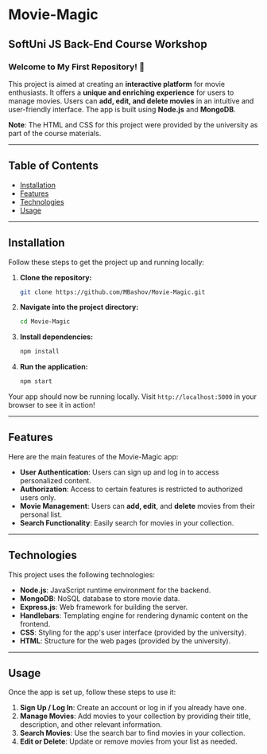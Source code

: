 # Movie-Magic

## SoftUni JS Back-End Course Workshop

### Welcome to My First Repository! 🎉  
This project is aimed at creating an **interactive platform** for movie enthusiasts. It offers a **unique and enriching experience** for users to manage movies. Users can **add, edit, and delete movies** in an intuitive and user-friendly interface. The app is built using **Node.js** and **MongoDB**.

**Note**: The HTML and CSS for this project were provided by the university as part of the course materials.

---

## Table of Contents

- [Installation](#installation)
- [Features](#features)
- [Technologies](#technologies)
- [Usage](#usage)

---

## Installation

Follow these steps to get the project up and running locally:

1. **Clone the repository:**
    ```bash
    git clone https://github.com/MBashov/Movie-Magic.git
    ```

2. **Navigate into the project directory:**
    ```bash
    cd Movie-Magic
    ```

3. **Install dependencies:**
    ```bash
    npm install
    ```

4. **Run the application:**
    ```bash
    npm start
    ```

Your app should now be running locally. Visit `http://localhost:5000` in your browser to see it in action!

---

## Features

Here are the main features of the Movie-Magic app:

- **User Authentication**: Users can sign up and log in to access personalized content.
- **Authorization**: Access to certain features is restricted to authorized users only.
- **Movie Management**: Users can **add, edit**, and **delete** movies from their personal list.
- **Search Functionality**: Easily search for movies in your collection.

---

## Technologies

This project uses the following technologies:

- **Node.js**: JavaScript runtime environment for the backend.
- **MongoDB**: NoSQL database to store movie data.
- **Express.js**: Web framework for building the server.
- **Handlebars**: Templating engine for rendering dynamic content on the frontend.
- **CSS**: Styling for the app's user interface  (provided by the university).
- **HTML**: Structure for the web pages (provided by the university).

---

## Usage

Once the app is set up, follow these steps to use it:

1. **Sign Up / Log In**: Create an account or log in if you already have one.
2. **Manage Movies**: Add movies to your collection by providing their title, description, and other relevant information.
3. **Search Movies**: Use the search bar to find movies in your collection.
4. **Edit or Delete**: Update or remove movies from your list as needed.


